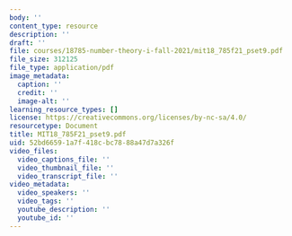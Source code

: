 ```yaml
---
body: ''
content_type: resource
description: ''
draft: ''
file: courses/18785-number-theory-i-fall-2021/mit18_785f21_pset9.pdf
file_size: 312125
file_type: application/pdf
image_metadata:
  caption: ''
  credit: ''
  image-alt: ''
learning_resource_types: []
license: https://creativecommons.org/licenses/by-nc-sa/4.0/
resourcetype: Document
title: MIT18_785F21_pset9.pdf
uid: 52bd6659-1a7f-418c-bc78-88a47d7a326f
video_files:
  video_captions_file: ''
  video_thumbnail_file: ''
  video_transcript_file: ''
video_metadata:
  video_speakers: ''
  video_tags: ''
  youtube_description: ''
  youtube_id: ''
---
```


